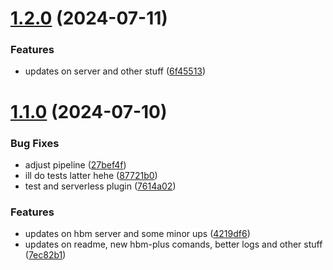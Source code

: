 # [1.2.0](https://github.com/lipeflorentino/dev-hbmplus-caplink/compare/v1.1.0...v1.2.0) (2024-07-11)


### Features

* updates on server and other stuff ([6f45513](https://github.com/lipeflorentino/dev-hbmplus-caplink/commit/6f455139d2cc384f9c161e0ec5018d584fba5cd1))

# [1.1.0](https://github.com/lipeflorentino/dev-hbmplus-caplink/compare/v1.0.0...v1.1.0) (2024-07-10)


### Bug Fixes

* adjust pipeline ([27bef4f](https://github.com/lipeflorentino/dev-hbmplus-caplink/commit/27bef4f24998c4348cdaef7b2d2058cdbf0cda5b))
* ill do tests latter hehe ([87721b0](https://github.com/lipeflorentino/dev-hbmplus-caplink/commit/87721b0b6682538ae06da7f9a2762bdd027aed69))
* test and serverless plugin ([7614a02](https://github.com/lipeflorentino/dev-hbmplus-caplink/commit/7614a02376e9f065a789693c0e5f9f9fa32e1fe2))


### Features

* updates on hbm server and some minor ups ([4219df6](https://github.com/lipeflorentino/dev-hbmplus-caplink/commit/4219df652d671f9bbf4401816d845b454af9d994))
* updates on readme, new hbm-plus comands, better logs and other stuff ([7ec82b1](https://github.com/lipeflorentino/dev-hbmplus-caplink/commit/7ec82b16d2f2f872753703b41997c0da22c75eeb))
